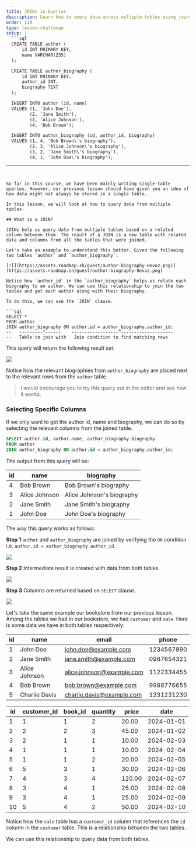 ```yaml
---
title: JOINs in Queries
description: Learn how to query data across multiple tables using joins
order: 120
type: lesson-challenge
setup: |
  ```sql
  CREATE TABLE author (
      id INT PRIMARY KEY,
      name VARCHAR(255)
  );

  CREATE TABLE author_biography (
      id INT PRIMARY KEY,
      author_id INT,
      biography TEXT
  );

  INSERT INTO author (id, name)
  VALUES (1, 'John Doe'),
         (2, 'Jane Smith'),
         (3, 'Alice Johnson'),
         (4, 'Bob Brown');

  INSERT INTO author_biography (id, author_id, biography)
  VALUES (1, 4, 'Bob Brown\'s biography'),
         (2, 3, 'Alice Johnson\'s biography'),
         (3, 2, 'Jane Smith\'s biography'),
         (4, 1, 'John Doe\'s biography');
  ```
---
```


So far in this course, we have been mainly writing single-table queries. However, our previous lesson should have given you an idea of how data might not always be stored in a single table.

In this lesson, we will look at how to query data from multiple tables.

## What is a JOIN?

JOINs help us query data from multiple tables based on a related column between them. The result of a JOIN is a new table with related data and columns from all the tables that were joined.

Let's take an example to understand this better. Given the following two tables `author` and `author_biography`:

[![](https://assets.roadmap.sh/guest/author-biography-8evoz.png)](https://assets.roadmap.sh/guest/author-biography-8evoz.png)

Notice how `author_id` in the `author_biography` helps us relate each biography to an author. We can use this relationship to join the two tables and get each author along with their biography.

To do this, we can use the `JOIN` clause.

```sql
SELECT *
FROM author
JOIN author_biography ON author.id = author_biography.author_id;
--   ---------^------    ------------------^--------------------
--   Table to join with   Join condition to find matching rows
```

This query will return the following result set:

[![](https://assets.roadmap.sh/guest/author-join-biography-r5jtd.png)](https://assets.roadmap.sh/guest/author-join-biography-r5jtd.png)

Notice how the relevant biographies from `author_biography` are placed next to the relevant rows from the `author` table.

> I would encourage you to try this query out in the editor and see how it works.

### Selecting Specific Columns

If we only want to get the author id, name and biography, we can do so by selecting the relevant columns from the joined table.

```sql
SELECT author.id, author.name, author_biography.biography
FROM author
JOIN author_biography ON author.id = author_biography.author_id;
```

The output from this query will be:

| id  | name          | biography                 |
| --- | ------------- | ------------------------- |
| 4   | Bob Brown     | Bob Brown's biography     |
| 3   | Alice Johnson | Alice Johnson's biography |
| 2   | Jane Smith    | Jane Smith's biography    |
| 1   | John Doe      | John Doe's biography      |

The way this query works as follows:

**Step 1** `author` and `author_biography` are joined by verifying the `ON` condition i.e. `author.id = author_biography.author_id`.

![](https://assets.roadmap.sh/guest/step1-joining-tables-t9ms5.png)

**Step 2** Intermediate result is created with data from both tables.

![](https://assets.roadmap.sh/guest/step2-joined-tables-hf315.png)

**Step 3** Columns are returned based on `SELECT` clause.

![](https://assets.roadmap.sh/guest/step3-result-zhqzl.png)



Let's take the same example our bookstore from our previous lesson. Among the tables we had in our bookstore, we had `customer` and `sale`. Here is some data we have in both tables respectively:

| id  | name          | email                     | phone      |
| --- | ------------- | ------------------------- | ---------- |
| 1   | John Doe      | john.doe@example.com      | 1234567890 |
| 2   | Jane Smith    | jane.smith@example.com    | 0987654321 |
| 3   | Alice Johnson | alice.johnson@example.com | 1122334455 |
| 4   | Bob Brown     | bob.brown@example.com     | 9988776655 |
| 5   | Charlie Davis | charlie.davis@example.com | 1231231230 |

| id  | customer_id | book_id | quantity | price  | date       |
| --- | ----------- | ------- | -------- | ------ | ---------- |
| 1   | 1           | 1       | 2        | 20.00  | 2024-01-01 |
| 2   | 2           | 2       | 3        | 45.00  | 2024-01-02 |
| 3   | 2           | 1       | 1        | 10.00  | 2024-02-03 |
| 4   | 1           | 1       | 1        | 10.00  | 2024-02-04 |
| 5   | 1           | 1       | 2        | 20.00  | 2024-02-05 |
| 6   | 5           | 3       | 1        | 30.00  | 2024-02-06 |
| 7   | 4           | 3       | 4        | 120.00 | 2024-02-07 |
| 8   | 3           | 4       | 1        | 25.00  | 2024-02-08 |
| 9   | 3           | 4       | 1        | 25.00  | 2024-02-09 |
| 10  | 5           | 4       | 2        | 50.00  | 2024-02-10 |

Notice how the `sale` table has a `customer_id` column that references the `id` column in the `customer` table. This is a relationship between the two tables.

We can use this relationship to query data from both tables.
